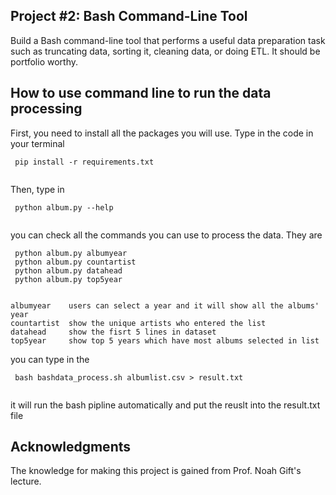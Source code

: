 
## Project #2: Bash Command-Line Tool
Build a Bash command-line tool that performs a useful data preparation task such as truncating data, sorting it, cleaning data, or doing ETL. It should be portfolio worthy.

## How to use command line to run the data processing

First, you need to install all the packages you will use. Type in the code in your terminal
```
 pip install -r requirements.txt
 
```
Then, type in 

```
 python album.py --help
 
```
you can check all the commands you can use to process the data. They are
```
 python album.py albumyear    
 python album.py countartist  
 python album.py datahead    
 python album.py top5year     
 
 
albumyear    users can select a year and it will show all the albums' year
countartist  show the unique artists who entered the list
datahead     show the fisrt 5 lines in dataset
top5year     show top 5 years which have most albums selected in list
```


you can type in the 
```
 bash bashdata_process.sh albumlist.csv > result.txt
 
```
it will run the bash pipline automatically and put the reuslt into the result.txt file

## Acknowledgments
The knowledge for making this project is gained from Prof. Noah Gift's lecture.
